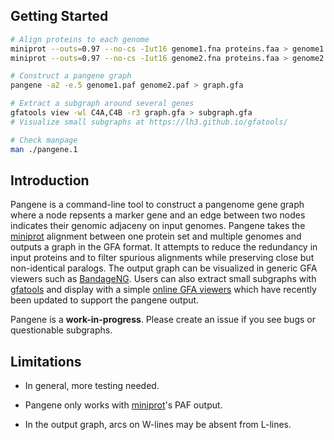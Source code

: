 ## Getting Started
```sh
# Align proteins to each genome
miniprot --outs=0.97 --no-cs -Iut16 genome1.fna proteins.faa > genome1.paf
miniprot --outs=0.97 --no-cs -Iut16 genome2.fna proteins.faa > genome2.paf

# Construct a pangene graph
pangene -a2 -e.5 genome1.paf genome2.paf > graph.gfa

# Extract a subgraph around several genes
gfatools view -wl C4A,C4B -r3 graph.gfa > subgraph.gfa
# Visualize small subgraphs at https://lh3.github.io/gfatools/

# Check manpage
man ./pangene.1
```

## Introduction

Pangene is a command-line tool to construct a pangenome gene graph where a node
repsents a marker gene and an edge between two nodes indicates their genomic
adjaceny on input genomes. Pangene takes the [miniprot][mp] alignment between
one protein set and multiple genomes and outputs a graph in the GFA format. It
attempts to reduce the redundancy in input proteins and to filter spurious
alignments while preserving close but non-identical paralogs. The output graph
can be visualized in generic GFA viewers such as [BandageNG][bandage]. Users
can also extract small subgraphs with [gfatools][gfatools] and display with a
simple [online GFA viewers][gfaview] which have recently been updated to
support the pangene output.

Pangene is a **work-in-progress**. Please create an issue if you see bugs or
questionable subgraphs.

## Limitations

* In general, more testing needed.

* Pangene only works with [miniprot][mp]'s PAF output.

* In the output graph, arcs on W-lines may be absent from L-lines.

[mp]: https://github.com/lh3/miniprot
[bandage]: https://github.com/asl/BandageNG
[gfatools]: https://github.com/lh3/gfatools
[gfaview]: https://lh3.github.io/gfatools/
